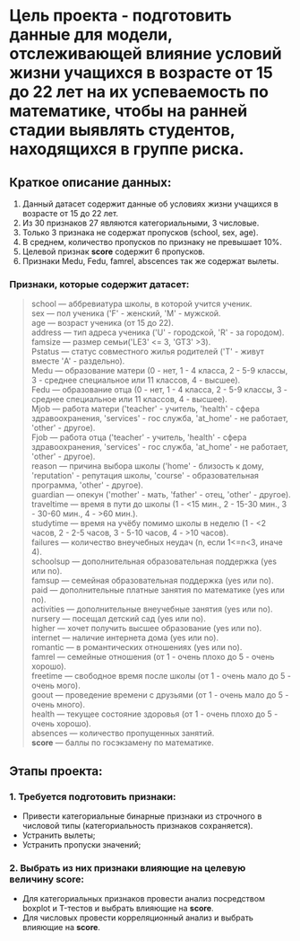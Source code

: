 # Цель проекта - подготовить данные для модели, отслеживающей влияние условий жизни учащихся в возрасте от 15 до 22 лет на их успеваемость по математике, чтобы на ранней стадии выявлять студентов, находящихся в группе риска.

## Краткое описание данных:
1. Данный датасет содержит данные об условиях жизни учащихся в возрасте от 15 до 22 лет.
2. Из 30 признаков 27 являются категориальными, 3 числовые.
3. Только 3 признака не содержат пропусков (school, sex, age).
4. В среднем, количество пропусков по признаку не превышает 10%.
5. Целевой признак **score** содержит 6 пропусков. 	
6. Признаки Medu, Fedu, famrel, abscences так же содержат вылеты.
	
### Признаки, которые содержит датасет:

>school — аббревиатура школы, в которой учится ученик.  
>sex — пол ученика ('F' - женский, 'M' - мужской.  
>age — возраст ученика (от 15 до 22).  
>address — тип адреса ученика ('U' - городской, 'R' - за городом).  
>famsize — размер семьи('LE3' <= 3, 'GT3' >3).  
>Pstatus — статус совместного жилья родителей ('T' - живут вместе 'A' - раздельно).  
>Medu — образование матери (0 - нет, 1 - 4 класса, 2 - 5-9 классы, 3 - среднее специальное или 11 классов, 4 - высшее).  
>Fedu — образование отца (0 - нет, 1 - 4 класса, 2 - 5-9 классы, 3 - среднее специальное или 11 классов, 4 - высшее).  
>Mjob — работа матери ('teacher' - учитель, 'health' - сфера здравоохранения, 'services' - гос служба, 'at_home' - не работает, 'other' - другое).  
>Fjob — работа отца ('teacher' - учитель, 'health' - сфера здравоохранения, 'services' - гос служба, 'at_home' - не работает, 'other' - другое).  
>reason — причина выбора школы ('home' - близость к дому, 'reputation' - репутация школы, 'course' - образовательная программа, 'other' - другое).  
>guardian — опекун ('mother' - мать, 'father' - отец, 'other' - другое).  
>traveltime — время в пути до школы (1 - <15 мин., 2 - 15-30 мин., 3 - 30-60 мин., 4 - >60 мин.).  
>studytime — время на учёбу помимо школы в неделю (1 - <2 часов, 2 - 2-5 часов, 3 - 5-10 часов, 4 - >10 часов).  
>failures — количество внеучебных неудач (n, если 1<=n<3, иначе 4).  
>schoolsup — дополнительная образовательная поддержка (yes или no).  
>famsup — семейная образовательная поддержка (yes или no).  
>paid — дополнительные платные занятия по математике (yes или no).  
>activities — дополнительные внеучебные занятия (yes или no).  
>nursery — посещал детский сад (yes или no).  
>higher — хочет получить высшее образование (yes или no).  
>internet — наличие интернета дома (yes или no).  
>romantic — в романтических отношениях (yes или no).  
>famrel — семейные отношения (от 1 - очень плохо до 5 - очень хорошо).  
>freetime — свободное время после школы (от 1 - очень мало до 5 - очень мого).  
>goout — проведение времени с друзьями (от 1 - очень мало до 5 - очень много).  
>health — текущее состояние здоровья (от 1 - очень плохо до 5 - очень хорошо).  
>absences — количество пропущенных занятий.  
>**score** — баллы по госэкзамену по математике.  

## Этапы проекта:
### 1. Требуется подготовить признаки:     
* Привести категориальные бинарные признаки из строчного в числовой типы (категориальность признаков сохраняется).
* Устранить вылеты;
* Устранить пропуски значений;
### 2. Выбрать из них признаки влияющие на целевую величину **score**:  
* Для категориальных признаков провести анализ посредством boxplot и T-тестов и выбрать влияющие на **score**.  
* Для числовых провести корреляционный анализ и выбрать влияющие на **score**.  

